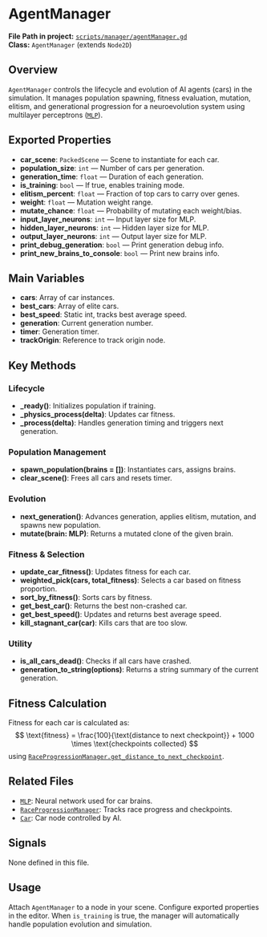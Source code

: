 # AgentManager

**File Path in project:** [`scripts/manager/agentManager.gd`](scripts/manager/agentManager.gd)  
**Class:** `AgentManager` (extends `Node2D`)

## Overview

`AgentManager` controls the lifecycle and evolution of AI agents (cars) in the simulation. It manages population spawning, fitness evaluation, mutation, elitism, and generational progression for a neuroevolution system using multilayer perceptrons ([`MLP`](MLP.gd.md)).

## Exported Properties

- **car_scene**: `PackedScene` — Scene to instantiate for each car.
- **population_size**: `int` — Number of cars per generation.
- **generation_time**: `float` — Duration of each generation.
- **is_training**: `bool` — If true, enables training mode.
- **elitism_percent**: `float` — Fraction of top cars to carry over genes.
- **weight**: `float` — Mutation weight range.
- **mutate_chance**: `float` — Probability of mutating each weight/bias.
- **input_layer_neurons**: `int` — Input layer size for MLP.
- **hidden_layer_neurons**: `int` — Hidden layer size for MLP.
- **output_layer_neurons**: `int` — Output layer size for MLP.
- **print_debug_generation**: `bool` — Print generation debug info.
- **print_new_brains_to_console**: `bool` — Print new brains info.

## Main Variables

- **cars**: Array of car instances.
- **best_cars**: Array of elite cars.
- **best_speed**: Static int, tracks best average speed.
- **generation**: Current generation number.
- **timer**: Generation timer.
- **trackOrigin**: Reference to track origin node.

## Key Methods

### Lifecycle

- **_ready()**: Initializes population if training.
- **_physics_process(delta)**: Updates car fitness.
- **_process(delta)**: Handles generation timing and triggers next generation.

### Population Management

- **spawn_population(brains = [])**: Instantiates cars, assigns brains.
- **clear_scene()**: Frees all cars and resets timer.

### Evolution

- **next_generation()**: Advances generation, applies elitism, mutation, and spawns new population.
- **mutate(brain: MLP)**: Returns a mutated clone of the given brain.

### Fitness & Selection

- **update_car_fitness()**: Updates fitness for each car.
- **weighted_pick(cars, total_fitness)**: Selects a car based on fitness proportion.
- **sort_by_fitness()**: Sorts cars by fitness.
- **get_best_car()**: Returns the best non-crashed car.
- **get_best_speed()**: Updates and returns best average speed.
- **kill_stagnant_car(car)**: Kills cars that are too slow.

### Utility

- **is_all_cars_dead()**: Checks if all cars have crashed.
- **generation_to_string(options)**: Returns a string summary of the current generation.

## Fitness Calculation

Fitness for each car is calculated as:
$$
\text{fitness} = \frac{100}{\text{distance to next checkpoint}} + 1000 \times \text{checkpoints collected}
$$
using [`RaceProgressionManager.get_distance_to_next_checkpoint`](scripts/manager/raceProgressionManager.gd).

## Related Files

- [`MLP`](MLP.gd.md): Neural network used for car brains.
- [`RaceProgressionManager`](scripts/manager/raceProgressionManager.gd): Tracks race progress and checkpoints.
- [`Car`](scripts/car/car.gd): Car node controlled by AI.

## Signals

None defined in this file.

## Usage

Attach `AgentManager` to a node in your scene. Configure exported properties in the editor. When `is_training` is true, the manager will automatically handle population evolution and simulation.

